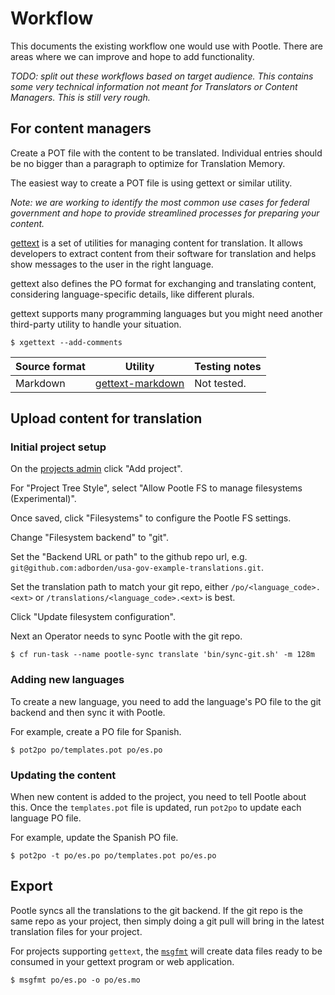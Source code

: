 # Workflow

This documents the existing workflow one would use with Pootle. There are areas
where we can improve and hope to add functionality.

_TODO: split out these workflows based on target audience. This contains some
very technical information not meant for Translators or Content Managers. This
is still very rough._


## For content managers

Create a POT file with the content to be translated. Individual entries should
be no bigger than a paragraph to optimize for Translation Memory.

The easiest way to create a POT file is using gettext or similar utility.

_Note: we are working to identify the most common use cases for federal
government and hope to provide streamlined processes for preparing your content._

[gettext](https://www.gnu.org/software/gettext/) is a set of utilities for
managing content for translation. It allows developers to extract content from
their software for translation and helps show messages to the user in the right
language.

gettext also defines the PO format for exchanging and translating content,
considering language-specific details, like different plurals.

gettext supports many programming languages but you might need another
third-party utility to handle your situation.

    $ xgettext --add-comments


Source format | Utility | Testing notes
--- | --- | ---
Markdown | [gettext-markdown](https://bitbucket.org/tagoh/gettext-markdown) | Not tested.


## Upload content for translation


### Initial project setup

On the [projects admin](https://translate.app.cloud.gov/admin/projects/) click
"Add project".

For "Project Tree Style", select "Allow Pootle FS to manage filesystems
(Experimental)".

Once saved, click "Filesystems" to configure the Pootle FS settings.

Change "Filesystem backend" to "git".

Set the "Backend URL or path" to the github repo url, e.g.
`git@github.com:adborden/usa-gov-example-translations.git`.

Set the translation path to match your git repo, either
`/po/<language_code>.<ext>` or `/translations/<language_code>.<ext>` is best.

Click "Update filesystem configuration".

Next an Operator needs to sync Pootle with the git repo.

    $ cf run-task --name pootle-sync translate 'bin/sync-git.sh' -m 128m


### Adding new languages

To create a new language, you need to add the language's PO file to the git
backend and then sync it with Pootle.

For example, create a PO file for Spanish.

    $ pot2po po/templates.pot po/es.po


### Updating the content

When new content is added to the project, you need to tell Pootle about this.
Once the `templates.pot` file is updated, run `pot2po` to update each language
PO file.

For example, update the Spanish PO file.

    $ pot2po -t po/es.po po/templates.pot po/es.po


## Export

Pootle syncs all the translations to the git backend. If the git repo is the
same repo as your project, then simply doing a git pull will bring in the latest
translation files for your project.

For projects supporting `gettext`, the
[`msgfmt`](https://www.gnu.org/software/gettext/manual/html_node/msgfmt-Invocation.html)
will create data files ready to be consumed in your gettext program or web application.

    $ msgfmt po/es.po -o po/es.mo
